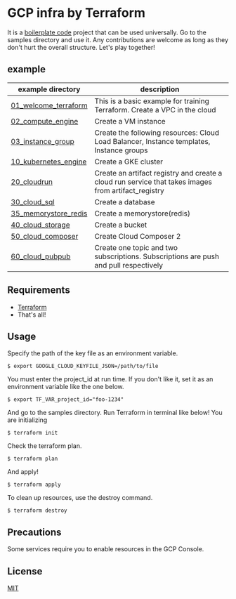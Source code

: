 

# GCP infra by Terraform
It is a [boilerplate code](https://en.wikipedia.org/wiki/Boilerplate_code) project that can be used universally. Go to the samples directory and use it. Any contributions are welcome as long as they don't hurt the overall structure. Let's play together!

## example
| example directory                            | description                                                                                         |
|----------------------------------------------|-----------------------------------------------------------------------------------------------------|
| [01_welcome_terraform](01_welcome_terraform) | This is a basic example for training Terraform. Create a VPC in the cloud                           |
| [02_compute_engine](02_compute_engine)       | Create a VM instance                                                                                |
| [03_instance_group](03_instance_group)       | Create the following resources: Cloud Load Balancer, Instance templates, Instance groups            |
| [10_kubernetes_engine](10_kubernetes_engine) | Create a GKE cluster                                                                                |
| [20_cloudrun](20_cloudrun)                   | Create an artifact registry and create a cloud run service that takes images from artifact_registry |
| [30_cloud_sql](30_cloud_sql)                 | Create a database                                                                                   |
| [35_memorystore_redis](35_memorystore_redis) | Create a memorystore(redis)                                                                         |
| [40_cloud_storage](40_cloud_storage)         | Create a bucket                                                                                     |
| [50_cloud_composer](50_cloud_composer)       | Create Cloud Composer 2                                                                             |
| [60_cloud_pubpub](60_cloud_pubsub)           | Create one topic and two subscriptions. Subscriptions are push and pull respectively                |

## Requirements
- [Terraform](https://www.terraform.io/)
- That's all!

## Usage
Specify the path of the key file as an environment variable.
```shell
$ export GOOGLE_CLOUD_KEYFILE_JSON=/path/to/file
```

You must enter the project_id at run time. If you don't like it, set it as an environment variable like the one below.
```shell
$ export TF_VAR_project_id="foo-1234"
```

And go to the samples directory. Run Terraform in terminal like below! You are initializing
```shell
$ terraform init
```

Check the terraform plan.
```shell
$ terraform plan
```

And apply!
```shell
$ terraform apply
```

To clean up resources, use the destroy command.
```shell
$ terraform destroy
```

## Precautions
Some services require you to enable resources in the GCP Console.

## License
[MIT](./LICENSE)
